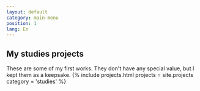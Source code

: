```yaml
---
layout: default
category: main-menu
position: 1
lang: En
---
```


## My studies projects
These are some of my first works. They don't have any special value, but I kept them as a keepsake.
{% include projects.html projects = site.projects category = 'studies' %}

